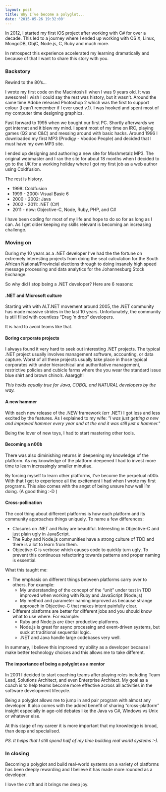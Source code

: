 ```yaml
---
layout: post
title: Why I’ve become a polyglot...
date: '2015-05-26 19:32:00'
---
```


In 2012, I started my first iOS project after working with C# for over a decade. This led to a journey where I ended up working with OS X, Linux, MongoDB, ObjC, Node.js, C, Ruby and much more.

In retrospect this experience accelerated my learning dramatically and because of that I want to share this story with you.

### Backstory

Rewind to the 80’s...

I wrote my first code on the Macintosh II when I was 9 years old. It was awesome! I wish I could say the rest was history, but it wasn’t. Around the same time Adobe released Photoshop 2 which was the first to support colour (I can’t remember if I ever used v.1). I was hooked and spent most of my computer time designing graphics.

Fast forward to 1995 when we bought our first PC. Shortly afterwards we got internet and it blew my mind. I spent most of my time on IRC, playing games (Q2 and C&C) and messing around with basic hacks. Around 1996 I downloaded my first MP3 (Prodigy - Voodoo People) and decided that I must have my own MP3 site.

I ended up designing and authoring a new site for Moshmetalz MP3. The original webmaster and I ran the site for about 18 months when I decided to go to the UK for a working holiday where I got my first job as a web author using Coldfusion.

The rest is history.

- 1998: Coldfusion
- 1999 - 2000: Visual Basic 6
- 2000 - 2002: Java
- 2002 - 2011: .NET (C#)
- 2011 - now: Objective-C, Node, Ruby, PHP, and C#

I have been coding for most of my life and hope to do so for as long as I can. As I get older keeping my skills relevant is becoming an increasing challenge.

### Moving on

During my 10 years as a .NET developer I’ve had the the fortune on extremely interesting projects from doing the seat calculation for the South African National/Provincial elections through to doing insanely high speed message processing and data analytics for the Johannesburg Stock Exchange.

So why did I stop being a .NET developer? Here are 6 reasons:

#### .NET and Microsoft culture

Starting with with ALT.NET movement around 2005, the .NET community has made massive strides in the last 10 years. Unfortunately, the community is still filled with countless “Drag ’n drop” developers.

It is hard to avoid teams like that.

#### Boring corporate projects

I always found it very hard to seek out interesting .NET projects. The typical .NET project usually involves management software, accounting, or data capture. Worst of all these projects usually take place in those typical corporates with under hierarchical and authoritative management, restrictive policies and cubicle farms where the you wear the standard issue blue shirt and brown chino’s. Aaarggh!

_This holds equally true for Java, COBOL and NATURAL developers by the way._

#### A new hammer

With each new release of the .NEW framework (err .NET) I got less and less excited by the features. As I explained to my wife: _"I was just getting a new and improved hammer every year and at the end it was still just a hammer."_

Being the lover of new toys, I had to start mastering other tools.

#### Becoming a n00b

There was also diminishing returns in deepening my knowledge of the platform. As my knowledge of the platform deepened I had to invest more time to learn increasingly smaller minutiae.

By forcing myself to learn other platforms, I’ve become the perpetual n00b. With that I get to experience all the excitement I had when I wrote my first programs. This also comes with the angst of being unsure how well I’m doing. (A good thing :-D )

#### Cross-pollination

The cool thing about different platforms is how each platform and its community approaches things uniquely. To name a few differences:

- Closures on .NET and Ruby are beautiful. Interesting in Objective-C and just plain ugly in JavaScript.
- The Ruby and Node.js communities have a strong culture of TDD and there is a lot to learn from them.
- Objective-C is verbose which causes code to quickly turn ugly. To prevent this continuous refactoring towards patterns and proper naming is essential.

What this taught me:

- The emphasis on different things between platforms carry over to others. For example:
  - My understanding of the concept of the “unit” under test in TDD improved when working with Ruby and JavaScript (Node.js)
  - My method and parameter naming improved as because strange approach in Objective-C that makes intent painfully clear.
- Different platforms are better for different jobs and you should know what to use where. For example:
  - Ruby and Node.js are über productive platforms.
  - Node.js is great for async processing and event-driven systems, but suck at traditional sequential logic.
  - .NET and Java handle large codebases very well.

In summary, I believe this improved my ability as a developer because I make better technology choices and this allows me to take different.

#### The importance of being a polyglot as a mentor

In 2001 I decided to start coaching teams after playing roles including Team Lead, Solutions Architect, and even Enterprise Architect. My goal as a coach is to help teams become more effective across all activities in the software development lifecycle.

Being a polyglot allows me to jump in and pair program with almost any developer. It also comes with the added benefit of sharing “cross-platform” insight especially in age-old debates like the Java vs C#, Windows vs Unix or whatever else.

At this stage of my career it is more important that my knowledge is broad, than deep and specialised.

_PS. It helps that I still spend half of my time building real world systems :-)._

### In closing

Becoming a polyglot and build real-world systems on a variety of platforms has been deeply rewarding and I believe it has made more rounded as a developer.

I love the craft and it brings me deep joy.

<!--kg-card-end: markdown-->